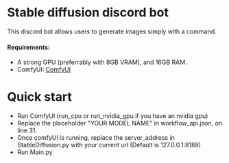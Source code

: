 # **Stable diffusion discord bot**
This discord bot allows users to generate images simply with a command.


#### Requirements:
- A strong GPU (preferrably with 8GB VRAM), and 16GB RAM.
- ComfyUI: [ComfyUI](https://github.com/comfyanonymous/ComfyUI)

# **Quick start**
- Run ComfyUI (run_cpu or run_nvidia_gpu if you have an nvidia gpu)
- Replace the placeholder "YOUR MODEL NAME" in workflow_api.json, on line 31.
- Once comfyUI is running, replace the server_address in StableDiffusion.py with your current url (Default is 127.0.0.1:8188)
- Run Main.py
